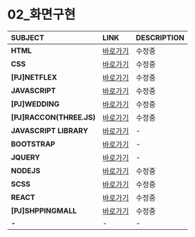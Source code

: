 # 02_화면구현

|SUBJECT|LINK|DESCRIPTION|
|:---|:---|:---|
|**HTML**|[바로가기](./READMES/HTML.md)|수정중|
|**CSS**|[바로가기](./READMES/CSS.md)|수정중|
|**[PJ]NETFLEX**|[바로가기](./READMES/NETFLEX.md)|수정중|
|**JAVASCRIPT**|[바로가기](./READMES/JS.md)|수정중|
|**[PJ]WEDDING**|[바로가기](./READMES/WEDDING.md)|수정중|
|**[PJ]RACCON(THREE.JS)**|[바로가기](./READMES/RACCON.md)|수정중|
|**JAVASCRIPT LIBRARY**|[바로가기](./READMES/JS_LIB.md)|-|
|**BOOTSTRAP**|[바로가기](./READMES/BOOTSTRAP.md)|-|
|**JQUERY**|[바로가기](./READMES/JQUERY.md)|-|
|**NODEJS**|[바로가기](./READMES/NODEJS.md)|수정중|
|**SCSS**|[바로가기](./READMES/JQUERY.md)|수정중|
|**REACT**|[바로가기](./READMES/REACT.md)|수정중|
|**[PJ]SHPPINGMALL**|[바로가기](./SHOPPINGMALL.md)|수정중|
|**-**|-|-|


